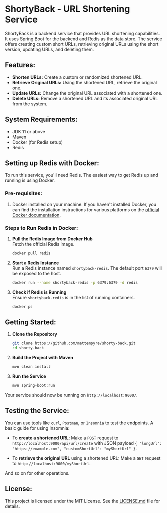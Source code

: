# ShortyBack - URL Shortening Service

ShortyBack is a backend service that provides URL shortening capabilities. It uses Spring Boot for the backend and Redis as the data store. The service offers creating custom short URLs, retrieving original URLs using the short version, updating URLs, and deleting them.

## Features:

- **Shorten URLs:** Create a custom or randomized shortened URL.
- **Retrieve Original URLs:** Using the shortened URL, retrieve the original one.
- **Update URLs:** Change the original URL associated with a shortened one.
- **Delete URLs:** Remove a shortened URL and its associated original URL from the system.

## System Requirements:

- JDK 11 or above
- Maven
- Docker (for Redis setup)
- Redis

## Setting up Redis with Docker:

To run this service, you'll need Redis. The easiest way to get Redis up and running is using Docker.

### Pre-requisites:
1. Docker installed on your machine. If you haven't installed Docker, you can find the installation instructions for various platforms on the [official Docker documentation](https://docs.docker.com/get-docker/).

### Steps to Run Redis in Docker:

1. **Pull the Redis Image from Docker Hub**  
   Fetch the official Redis image.
   ```bash
   docker pull redis
   ```

2. **Start a Redis Instance**  
   Run a Redis instance named `shortyback-redis`. The default port `6379` will be exposed to the host.
   ```bash
   docker run --name shortyback-redis -p 6379:6379 -d redis
   ```

3. **Check if Redis is Running**  
   Ensure `shortyback-redis` is in the list of running containers.
   ```bash
   docker ps
   ```

## Getting Started:

1. **Clone the Repository**
   ```bash
   git clone https://github.com/mattempyre/shorty-back.git
   cd shorty-back
   ```

2. **Build the Project with Maven**
   ```bash
   mvn clean install
   ```

3. **Run the Service**
   ```bash
   mvn spring-boot:run 
   ```

Your service should now be running on `http://localhost:9000/`.

## Testing the Service:

You can use tools like `curl`, `Postman`, or `Insomnia` to test the endpoints. A basic guide for using Insomnia:

- To **create a shortened URL**: Make a `POST` request to `http://localhost:9000/api/url/create` with JSON payload `{ "longUrl": "https://example.com", "customShortUrl": "myShortUrl" }`.
  
- To **retrieve the original URL** using a shortened URL: Make a `GET` request to `http://localhost:9000/myShortUrl`.

And so on for other operations.

## License:

This project is licensed under the MIT License. See the [LICENSE.md](LICENSE.md) file for details.
